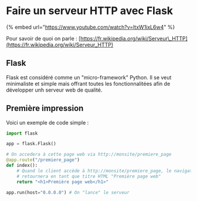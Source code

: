 # Faire un serveur HTTP avec Flask

{% embed url="https://www.youtube.com/watch?v=ltxW1ixL6w4" %}

Pour savoir de quoi on parle : [https://fr.wikipedia.org/wiki/Serveur\_HTTP](https://fr.wikipedia.org/wiki/Serveur_HTTP)

## Flask 

Flask est considéré comme un "micro-framework" Python. Il se veut minimaliste et simple mais offrant toutes les fonctionnalitées afin de développer unh serveur web de qualité. 

## Première impression 

Voici un exemple de code simple : 

```python
import flask 

app = flask.Flask() 

# On accedera à cette page web via http://monsite/premiere_page
@app.route("/premiere_page")  
def index():
    # Quand le client accède à http://monsite/premiere_page, le navigateur 
    # retournera en tant que titre HTML "Première page web"  
    return "<h1>Première page web</h1>" 
    
app.run(host="0.0.0.0") # On "lance" le serveur
```



